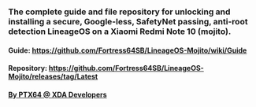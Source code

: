 ### The complete guide and file repository for unlocking and installing a secure, Google-less, SafetyNet passing, anti-root detection LineageOS on a Xiaomi Redmi Note 10 (mojito).
#### Guide: https://github.com/Fortress64SB/LineageOS-Mojito/wiki/Guide
#### Repository: https://github.com/Fortress64SB/LineageOS-Mojito/releases/tag/Latest
#### <a href="https://forum.xda-developers.com/m/ptx64.11988819/">By PTX64 @ XDA Developers</a>
